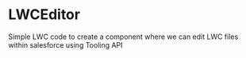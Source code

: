 # LWCEditor

Simple LWC code to create a component where we can edit LWC files within salesforce using Tooling API